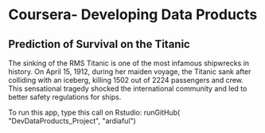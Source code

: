 # Coursera- Developing Data Products
## Prediction of Survival on the Titanic

The sinking of the RMS Titanic is one of the most infamous shipwrecks in history. On April 15, 1912, during her maiden voyage, the Titanic sank after colliding with an iceberg, killing 1502 out of 2224 passengers and crew. This sensational tragedy shocked the international community and led to better safety regulations for ships.

To run this app, type this call on Rstudio: runGitHub( "DevDataProducts_Project", "ardiaful")
